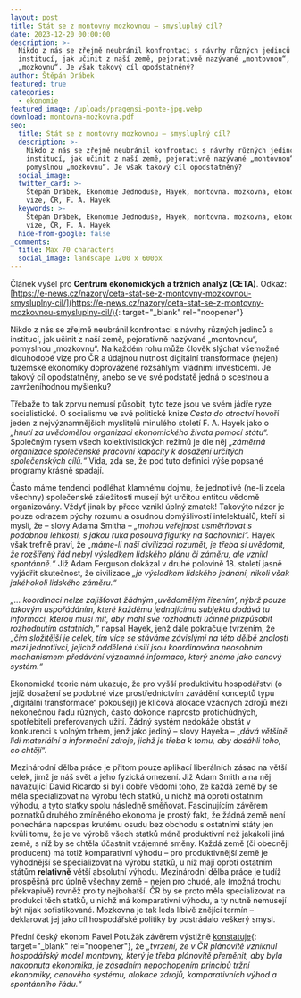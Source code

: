 ```yaml
---
layout: post
title: Stát se z montovny mozkovnou – smysluplný cíl?
date: 2023-12-20 00:00:00
description: >-
  Nikdo z nás se zřejmě neubránil konfrontaci s návrhy různých jedinců a
  institucí, jak učinit z naší země, pejorativně nazývané „montovnou“, pomyslnou
  „mozkovnu“. Je však takový cíl opodstatněný?
author: Štěpán Drábek
featured: true
categories:
  - ekonomie
featured_image: /uploads/pragensi-ponte-jpg.webp
download: montovna-mozkovna.pdf
seo:
  title: Stát se z montovny mozkovnou – smysluplný cíl?
  description: >-
    Nikdo z nás se zřejmě neubránil konfrontaci s návrhy různých jedinců a
    institucí, jak učinit z naší země, pejorativně nazývané „montovnou“,
    pomyslnou „mozkovnu“. Je však takový cíl opodstatněný?
  social_image:
  twitter_card: >-
    Štěpán Drábek, Ekonomie Jednoduše, Hayek, montovna. mozkovna, ekonomika ČR,
    vize, ČR, F. A. Hayek
  keywords: >-
    Štěpán Drábek, Ekonomie Jednoduše, Hayek, montovna. mozkovna, ekonomika ČR,
    vize, ČR, F. A. Hayek
  hide-from-google: false
_comments:
  title: Max 70 characters
  social_image: landscape 1200 x 600px
---
```

Článek vyšel pro&nbsp;**Centrum ekonomických a tržních analýz (CETA)**. Odkaz: [https://e-news.cz/nazory/ceta-stat-se-z-montovny-mozkovnou-smysluplny-cil/](https://e-news.cz/nazory/ceta-stat-se-z-montovny-mozkovnou-smysluplny-cil/){: target="_blank" rel="noopener"}



Nikdo z nás se zřejmě neubránil konfrontaci s návrhy různých jedinců a institucí, jak učinit z naší země, pejorativně nazývané „montovnou“, pomyslnou „mozkovnu“. Na každém rohu může člověk slýchat všemožné dlouhodobé vize pro ČR a údajnou nutnost digitální transformace (nejen) tuzemské ekonomiky doprovázené rozsáhlými vládními investicemi. Je takový cíl opodstatněný, anebo se ve své podstatě jedná o scestnou a zavrženíhodnou myšlenku?



Třebaže to tak zprvu nemusí působit, tyto teze jsou ve svém jádře ryze socialistické. O socialismu ve své politické knize *Cesta do otroctví* hovoří jeden z nejvýznamnějších myslitelů minulého století F. A. Hayek jako o *„hnutí za uvědomělou organizaci ekonomického života pomocí státu“.* Společným rysem všech kolektivistických režimů je dle něj *„záměrná organizace společenské pracovní kapacity k dosažení určitých společenských cílů.“* Vida, zdá se, že pod tuto definici výše popsané programy krásně spadají.



Často máme tendenci podléhat klamnému dojmu, že jednotlivé (ne-li zcela všechny) společenské záležitosti musejí být určitou entitou vědomě organizovány. Vždyť jinak by přece vznikl úplný zmatek! Takovýto názor je pouze odrazem pýchy rozumu a osudnou domýšlivostí intelektuálů, kteří si myslí, že – slovy Adama Smitha – *„mohou veřejnost usměrňovat s podobnou lehkostí, s jakou ruka posouvá figurky na šachovnici“.* Hayek však trefně praví, že *„máme-li naší civilizaci rozumět, je třeba si uvědomit, že rozšířený řád nebyl výsledkem lidského plánu či záměru, ale vznikl spontánně.“* Již Adam Ferguson dokázal v druhé polovině 18. století jasně vyjádřit skutečnost, že civilizace *„je výsledkem lidského jednání, nikoli však jakéhokoli lidského záměru.“*



*„... koordinaci nelze zajišťovat žádným ‚uvědomělým řízením‘, nýbrž pouze takovým uspořádáním, které každému jednajícímu subjektu dodává tu informaci, kterou musí mít, aby mohl své rozhodnutí účinně přizpůsobit rozhodnutím ostatních,“* napsal Hayek, jenž dále pokračuje tvrzením, že *„čím složitější je celek, tím více se stáváme závislými na této dělbě znalostí mezi jednotlivci, jejichž oddělená úsilí jsou koordinována neosobním mechanismem předávání významné informace, který známe jako cenový systém.“*



Ekonomická teorie nám ukazuje, že pro vyšší produktivitu hospodářství (o jejíž dosažení se podobné vize prostřednictvím zavádění konceptů typu „digitální transformace“ pokoušejí) je klíčová alokace vzácných zdrojů mezi nekonečnou řadu různých, často dokonce naprosto protichůdných, spotřebiteli preferovaných užití. Žádný systém nedokáže obstát v konkurenci s volným trhem, jenž jako jediný – slovy Hayeka – „*dává většině lidí materiální a informační zdroje, jichž je třeba k tomu, aby dosáhli toho, co chtějí*“.



Mezinárodní dělba práce je přitom pouze aplikací liberálních zásad na větší celek, jímž je náš svět a jeho fyzická omezení. Již Adam Smith a na něj navazující David Ricardo si byli dobře vědomi toho, že každá země by se měla specializovat na výrobu těch statků, u nichž má oproti ostatním výhodu, a tyto statky spolu následně směňovat. Fascinujícím závěrem poznatků druhého zmíněného ekonoma je prostý fakt, že žádná země není ponechána napospas krutému osudu bez obchodu s ostatními státy jen kvůli tomu, že je ve výrobě všech statků méně produktivní než jakákoli jiná země, s níž by se chtěla účastnit vzájemné směny. Každá země (či obecněji producent) má totiž komparativní výhodu – pro produktivnější země je výhodnější se specializovat na výrobu statků, u níž mají oproti ostatním státům **relativně** větší absolutní výhodu. Mezinárodní dělba práce je tudíž prospěšná pro úplně všechny země – nejen pro chudé, ale (možná trochu překvapivě) rovněž pro ty nejbohatší. ČR by se proto měla specializovat na produkci těch statků, u nichž má komparativní výhodu, a ty nutně nemusejí být nijak sofistikované. Mozkovna je tak leda líbivě znějící termín – deklarovat jej jako cíl hospodářské politiky by postrádalo veškerý smysl.



Přední český ekonom Pavel Potužák závěrem výstižně [konstatuje](https://twitter.com/PavelPotuzak/status/1701147825419984954){: target="_blank" rel="noopener"}, že *„tvrzení, že v ČR plánovitě vzniknul hospodářský model montovny, který je třeba plánovitě přeměnit, aby byla nakopnuta ekonomika, je zásadním nepochopením principů tržní ekonomiky, cenového systému, alokace zdrojů, komparativních výhod a spontánního řádu.“*